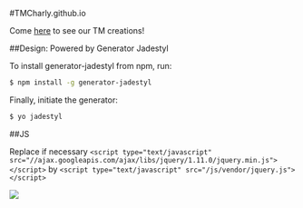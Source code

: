 #TMCharly.github.io

Come [here](http://tmcharly.github.io) to see our TM creations!

##Design: Powered by Generator Jadestyl

To install generator-jadestyl from npm, run:

```bash
$ npm install -g generator-jadestyl
```

Finally, initiate the generator:

```bash
$ yo jadestyl
```

##JS

Replace if necessary `<script type="text/javascript" src="//ajax.googleapis.com/ajax/libs/jquery/1.11.0/jquery.min.js"></script>` 
by `<script type="text/javascript" src="/js/vendor/jquery.js"></script>`

![](http://tmcharly.github.io/img/favicon.png)

